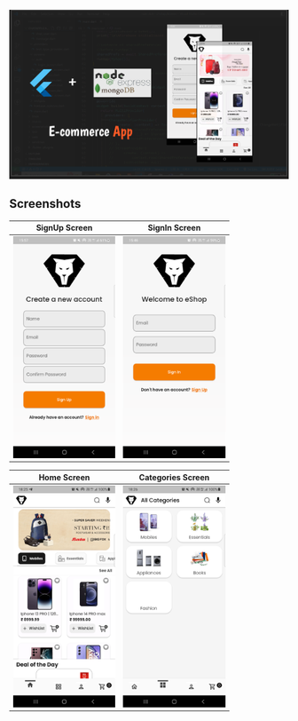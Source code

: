 <p align = "center">
<img src="https://raw.githubusercontent.com/AKR-2803/ecommerce-application-flutter/2952b76720afcdba3c338260bcbae0dcac76e077/screenshots/GitHubRepo.svg">
</p>

## Screenshots

| SignUp Screen | SignIn Screen |
| ------------------ | ------------------ |
| <img src="./screenshots/new/flutter_02.png" height="400" alt="Screenshot"/>  | <img src="./screenshots/new/flutter_01.png" height="400" alt="Screenshot"/>  |




| Home Screen | Categories Screen |
| ------------------ | ------------------ |
| <img src="./screenshots/new/flutter_03.png" height="400" alt="Screenshot"/>  | <img src="./screenshots/new/flutter_04.png" height="400" alt="Screenshot"/>  |
